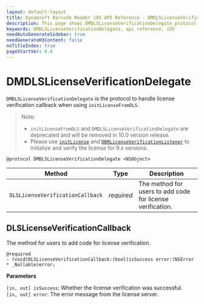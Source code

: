 ```yaml
---
layout: default-layout
title: Dynamsoft Barcode Reader iOS API Reference - DMDLSLicenseVerificationDelegate
description: This page shows DMDLSLicenseVerificationDelegate protocol of Dynamsoft Barcode Reader for iOS SDK.
keywords: DMDLSLicenseVerificationDelegate, api reference, iOS
needAutoGenerateSidebar: true
needGenerateH3Content: false
noTitleIndex: true
pageStartVer: 8.4
---
```


# DMDLSLicenseVerificationDelegate

`DMDLSLicenseVerificationDelegate` is the protocol to handle license verification callback when using `initLicenseFromDLS`.

> Note:  
>  
> - `initLicenseFromDLS` and `DMDLSLicenseVerificationDelegate` are deprecated and will be removed in 10.0 version release.  
> - Please use [`initLicense`](primary-license.md#initlicense) and [`DBRLicenseVerificationListener`](protocol-dbrlicenseverificationlistener.md) to initialize and verify the license for 9.x versions.

```objc
@protocol DMDLSLicenseVerificationDelegate <NSObject>
```

| Method | Type | Description |
| ------ | ---- | ----------- |
| `DLSLicenseVerificationCallback` | *required* | The method for users to add code for license verification. |

## DLSLicenseVerificationCallback

The method for users to add code for license verification.

```objc
@required
- (void)DLSLicenseVerificationCallback:(bool)isSuccess error:(NSError * _Nullable)error;
```

**Parameters**

`[in, out] isSuccess`: Whether the license verification was successful.  
`[in, out] error`: The error message from the license server.
